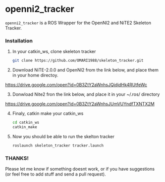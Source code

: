 openni2_tracker
===============

`openni2_tracker` is a ROS Wrapper for the OpenNI2 and NiTE2 Skeleton Tracker. 

### Installation
1. In your catkin_ws, clone skeleton tracker

    ```bash
    git clone https://github.com/OMARI1988/skeleton_tracker.git
    ```
    
2. Download NiTE-2.0.0 and OpenNI2 from the link below, and place them in your home directoy.

https://drive.google.com/open?id=0B3ZtY2aWnhsJQjdjdHk4RUtfeWc

3. Donwload Nite2 fron the link below, and place it in your ~/.ros/ directory

https://drive.google.com/open?id=0B3ZtY2aWnhsJUmVUYndfTXNTX2M

4. Finaly, catkin make your catkin_ws

    ```bash
    cd catkin_ws
    catkin_make
    ```
    
5. Now you should be able to run the skelton tracker

    ```bash
    roslaunch skeleton_tracker tracker.launch
    ```

### THANKS!
Please let me know if something doesnt work, or if you have suggestions (or feel free to add stuff and send a pull request).
